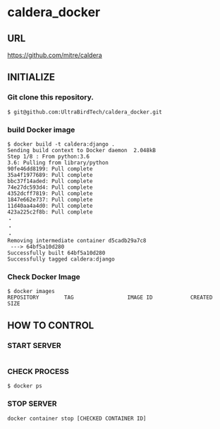 # caldera_docker

## URL
https://github.com/mitre/caldera

## INITIALIZE

### Git clone this repository.
```
$ git@github.com:UltraBirdTech/caldera_docker.git
```

### build Docker image
```
$ docker build -t caldera:django .
Sending build context to Docker daemon  2.048kB
Step 1/8 : From python:3.6
3.6: Pulling from library/python
90fe46dd8199: Pull complete
35a4f1977689: Pull complete
bbc37f14aded: Pull complete
74e27dc593d4: Pull complete
4352dcff7819: Pull complete
1847e662e737: Pull complete
11d40aa4a4d0: Pull complete
423a225c2f8b: Pull complete
・
・
・
Removing intermediate container d5cadb29a7c8
 ---> 64bf5a10d280
Successfully built 64bf5a10d280
Successfully tagged caldera:django
```

### Check Docker Image
```
$ docker images
REPOSITORY        TAG                 IMAGE ID            CREATED             SIZE
```

## HOW TO CONTROL
### START SERVER

```
```


### CHECK PROCESS
```
$ docker ps 
```

### STOP SERVER
```
docker container stop [CHECKED CONTAINER ID]
```


